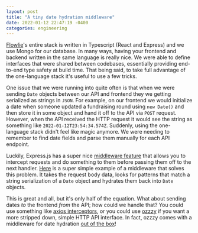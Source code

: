 ```yaml
---
layout: post
title: "A tiny date hydration middleware"
date: 2022-01-12 22:47:19 -0400
categories: engineering
---
```


[Flowlie](https://www.flowlie.com/)'s entire stack is written in Typescript (React and Express) and we use Mongo for our database. In many ways, having your frontend and backend written in the same language is really nice. We were able to define interfaces that were shared between codebases, essentially providing end-to-end type safety at build time. That being said, to take full advantage of the one-language stack it's useful to use a few tricks.

One issue that we were running into quite often is that when we were sending `Date` objects between our API and frontend they we getting serialized as strings in `JSON`. For example, on our frontend we would initialize a date when someone updated a fundraising round using `new Date()` and then store it in some object and hand it off to the API via `POST` request. However, when the API received the HTTP request it would see the string as something like `2022-01-12T23:54:34.574Z`. Suddenly, using the one-language stack didn't feel like magic anymore. We were needing to remember to find date fields and parse them manually for each API endpoint.

Luckily, Express.js has a super nice [middleware feature](https://expressjs.com/en/guide/using-middleware.html) that allows you to intercept requests and do something to them before passing them off to the next handler. [Here](https://gist.github.com/duncangrubbs/d5133117fce31559576dbec97bf7832f) is a super simple example of a middleware that solves this problem. It takes the request body data, looks for patterns that match a string serialization of a `Date` object and hydrates them back into `Date` objects.

This is great and all, but it's only half of the equation. What about sending dates _to_ the frontend _from_ the API; how could we handle that? You could use something like [axios interceptors](https://axios-http.com/docs/interceptors), or you could use [ozzzy](https://github.com/duncangrubbs/ozzzy) if you want a more stripped down, simple HTTP API interface. In fact, ozzzy comes with a middleware for date hydration [out of the box](https://github.com/duncangrubbs/ozzzy/blob/main/src/examples/basic.ts#L37-L42)!

